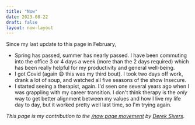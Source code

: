 ```yaml
---
title: "Now"
date: 2023-08-22
draft: false
layout: now-layout
---
```


Since my last update to this page in February,

* Spring has passed, summer has nearly passed. I have been commuting into the office 3 or 4 days a week (more than the 2 days required) which has been really helpful for my productivity and general well-being.
* I got Covid (again 😩 this was my third bout). I took two days off work, drank a lot of soup, and watched all five seasons of the show Insecure. 
* I started seeing a therapist, again. I'd seen one several years ago when I was grappling with my career transition. I don't think therapy is the _only_ way to get better alignment between my values and how I live my life day to day, but it worked pretty well last time, so I'm trying again.

_This page is my contribution to the [/now page movement](https://nownownow.com/) by [Derek Sivers](https://sive.rs/nowff)._